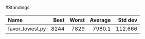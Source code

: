 
#Standings


| Name            |   Best |   Worst |   Average |   Std dev |
|:----------------|-------:|--------:|----------:|----------:|
| favor_lowest.py |   8244 |    7829 |    7980.1 |   112.666 |